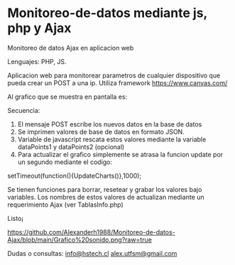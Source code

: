 # Monitoreo-de-datos mediante js, php y Ajax
 Monitoreo de datos Ajax en aplicacion web

Lenguajes: PHP, JS.

Aplicacion web para monitorear parametros de cualquier dispositivo que pueda crear un POST a una ip. 
Utiliza framework https://www.canvas.com/

Al grafico que se muestra en pantalla es:

Secuencia:

1) El mensaje POST escribe los nuevos datos en la base de datos
2) Se imprimen valores de base de datos en formato JSON.
3) Variable de javascript rescata estos valores mediante la variable dataPoints1 y dataPoints2 (opcional)
3) Para actualizar el grafico simplemente se atrasa la funcion update por un segundo mediante el codigo:

setTimeout(function(){UpdateCharts()},1000);

Se tienen funciones para borrar, resetear y grabar los valores bajo variables. Los nombres de estos valores de actualizan mediante un requerimiento Ajax (ver TablasInfo.php)

Listo¡

https://github.com/Alexanderh1988/Monitoreo-de-datos-Ajax/blob/main/Grafico%20sonido.png?raw=true

Dudas o consultas: 
info@hstech.cl
alex.utfsm@gmail.com
